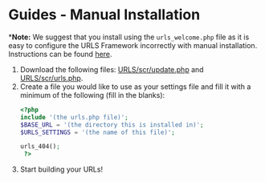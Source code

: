 # Guides - Manual Installation
***Note:** We suggest that you install using the `urls_welcome.php` file as it is easy to configure the URLS Framework incorrectly with manual installation. Instructions can be found [here](https://github.com/urls-framework/URLS/blob/main/guides/INSTALL.md).
1. Download the following files: [URLS/scr/update.php](https://github.com/urls-framework/URLS/blob/main/scr/update.php) and [URLS/scr/urls.php](https://github.com/urls-framework/URLS/blob/main/scr/urls.php).
2. Create a file you would like to use as your settings file and fill it with a minimum of the following (fill in the blanks):
   ```PHP
   <?php
   include '(the urls.php file)';
   $BASE_URL = '(the directory this is installed in)';
   $URLS_SETTINGS = '(the name of this file)';
   
   urls_404();
    ?>
   ```
3. Start building your URLs!
